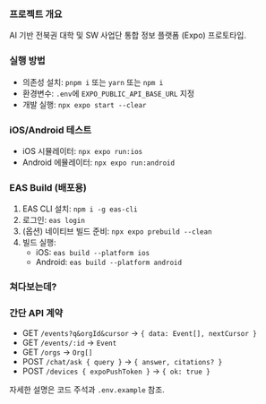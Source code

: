 ### 프로젝트 개요
AI 기반 전북권 대학 및 SW 사업단 통합 정보 플랫폼 (Expo) 프로토타입.

### 실행 방법
- 의존성 설치: `pnpm i` 또는 `yarn` 또는 `npm i`
- 환경변수: `.env`에 `EXPO_PUBLIC_API_BASE_URL` 지정
- 개발 실행: `npx expo start --clear`

### iOS/Android 테스트
- iOS 시뮬레이터: `npx expo run:ios`
- Android 에뮬레이터: `npx expo run:android`

### EAS Build (배포용)
1) EAS CLI 설치: `npm i -g eas-cli`
2) 로그인: `eas login`
3) (옵션) 네이티브 빌드 준비: `npx expo prebuild --clean`
4) 빌드 실행:
   - iOS: `eas build --platform ios`
   - Android: `eas build --platform android`
### 쳐다보는데? 
### 간단 API 계약
- GET `/events?q&orgId&cursor` → `{ data: Event[], nextCursor }`
- GET `/events/:id` → `Event`
- GET `/orgs` → `Org[]`
- POST `/chat/ask { query }` → `{ answer, citations? }`
- POST `/devices { expoPushToken }` → `{ ok: true }`

자세한 설명은 코드 주석과 `.env.example` 참조.


